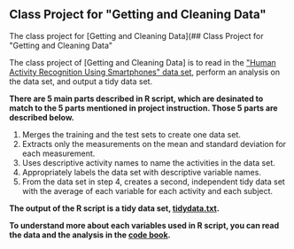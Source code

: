 ## Class Project for "Getting and Cleaning Data"

The class project for [Getting and Cleaning Data](## Class Project for "Getting and Cleaning Data"

The class project of [Getting and Cleaning Data] is to read in the ["Human Activity Recognition Using Smartphones" data set](http://archive.ics.uci.edu/ml/datasets/Human+Activity+Recognition+Using+Smartphones), perform an analysis on the data set, and output a tidy data set.

**There are 5 main parts described in R script, which are desinated to match to the 5 parts mentioned in project instruction. Those 5 parts are described below.**

1. Merges the training and the test sets to create one data set.
2. Extracts only the measurements on the mean and standard deviation for each measurement. 
3. Uses descriptive activity names to name the activities in the data set.
4. Appropriately labels the data set with descriptive variable names. 
5. From the data set in step 4, creates a second, independent tidy data set with the average of each variable for each activity and each subject.

**The output of the R script is a tidy data set, [tidydata.txt](tidydata.txt).**

**To understand more about each variables used in R script, you can read the data and the analysis in the [code book](CodeBook.md).**
